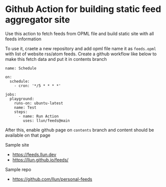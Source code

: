 # Github Action for building static feed aggregator site

Use this action to fetch feeds from OPML file and build static site
with all feeds information

To use it, craete a new repository and add opml file name it as `feeds.opml` with list of
website rss/atom feeds. Create a github workflow like below to make this fetch data and
put it in contents branch

```
name: Schedule

on:
  schedule:
    - cron: '*/5 * * * *'

jobs:
  playground:
    runs-on: ubuntu-latest
    name: Test
    steps:
      - name: Run Action
        uses: llun/feeds@main
```

After this, enable github page on `contents` branch and content should be available on that page

Sample site

- https://feeds.llun.dev
- https://llun.github.io/feeds/

Sample repo

- https://github.com/llun/personal-feeds
